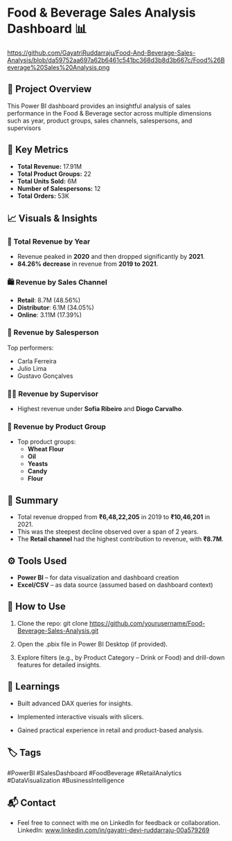 # Food & Beverage Sales Analysis Dashboard 📊

https://github.com/GayatriRuddarraju/Food-And-Beverage-Sales-Analysis/blob/da59752aa697a62b6461c541bc368d3b8d3b667c/Food%26Beverage%20Sales%20Analysis.png

## 📝 Project Overview

This Power BI dashboard provides an insightful analysis of sales performance in the Food & Beverage sector across multiple dimensions such as year, product groups, sales channels, salespersons, and supervisors

## 📌 Key Metrics

- **Total Revenue:** 17.91M
- **Total Product Groups:** 22
- **Total Units Sold:** 6M
- **Number of Salespersons:** 12
- **Total Orders:** 53K

## 📈 Visuals & Insights

### 📆 Total Revenue by Year
- Revenue peaked in **2020** and then dropped significantly by **2021**.
- **84.26% decrease** in revenue from **2019 to 2021**.

### 🛍️ Revenue by Sales Channel
- **Retail**: 8.7M (48.56%)
- **Distributor**: 6.1M (34.05%)
- **Online**: 3.11M (17.39%)

### 👥 Revenue by Salesperson
Top performers:
- Carla Ferreira
- Julio Lima
- Gustavo Gonçalves

### 👨‍💼 Revenue by Supervisor
- Highest revenue under **Sofia Ribeiro** and **Diogo Carvalho**.

### 🧃 Revenue by Product Group
- Top product groups:
  - **Wheat Flour**
  - **Oil**
  - **Yeasts**
  - **Candy**
  - **Flour**


## 🧾 Summary

- Total revenue dropped from **₹6,48,22,205** in 2019 to **₹10,46,201** in 2021.
- This was the steepest decline observed over a span of 2 years.
- The **Retail channel** had the highest contribution to revenue, with **₹8.7M**.


## ⚙️ Tools Used

- **Power BI** – for data visualization and dashboard creation
- **Excel/CSV** – as data source (assumed based on dashboard context)


## 🚀 How to Use

1. Clone the repo:
   git clone https://github.com/yourusername/Food-Beverage-Sales-Analysis.git

 2. Open the .pbix file in Power BI Desktop (if provided).

 3. Explore filters (e.g., by Product Category – Drink or Food) and drill-down features for detailed insights.

## 🧠 Learnings
- Built advanced DAX queries for insights.

- Implemented interactive visuals with slicers.

- Gained practical experience in retail and product-based analysis.

## 🏷️ Tags
#PowerBI #SalesDashboard #FoodBeverage #RetailAnalytics #DataVisualization #BusinessIntelligence

## 📬 Contact
- Feel free to connect with me on LinkedIn for feedback or collaboration.
  LinkedIn: www.linkedin.com/in/gayatri-devi-ruddarraju-00a579269



